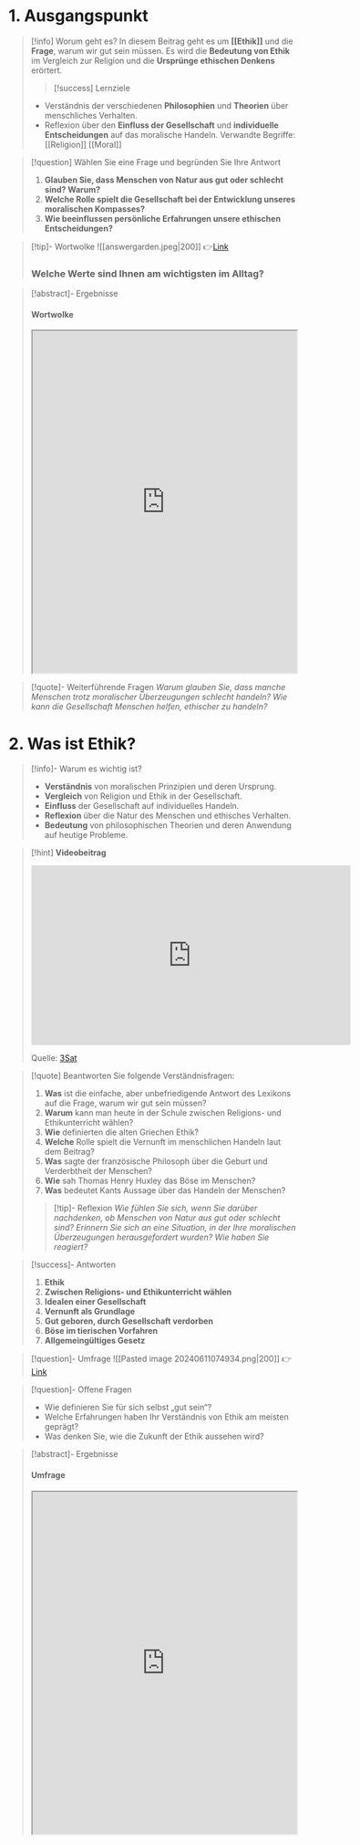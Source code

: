 # 1. Ausgangspunkt
>[!info] Worum geht es?
> In diesem Beitrag geht es um **[[Ethik]]** und die **Frage**, warum wir gut sein müssen. Es wird die **Bedeutung von Ethik** im Vergleich zur Religion und die **Ursprünge ethischen Denkens** erörtert.
>>[!success] Lernziele
> - Verständnis der verschiedenen **Philosophien** und **Theorien** über menschliches Verhalten.
> - Reflexion über den **Einfluss der Gesellschaft** und **individuelle Entscheidungen** auf das moralische Handeln.
> Verwandte Begriffe: [[Religion]] [[Moral]]

>[!question] Wählen Sie eine Frage und begründen Sie Ihre Antwort
>1. **Glauben Sie, dass Menschen von Natur aus gut oder schlecht sind? Warum?**
>2. **Welche Rolle spielt die Gesellschaft bei der Entwicklung unseres moralischen Kompasses?**
>3. **Wie beeinflussen persönliche Erfahrungen unsere ethischen Entscheidungen?**

>[!tip]- Wortwolke
>![[answergarden.jpeg|200]]
>👉[Link](https://answergarden.ch/4128136)
>
>### Welche Werte sind Ihnen am wichtigsten im Alltag?

>[!abstract]- Ergebnisse 
>#### Wortwolke
><iframe width="100%" height="600" src="https://answergarden.ch/4128136" allowfullscreen allow="geolocation *; autoplay; encrypted-media"></iframe>

>[!quote]- Weiterführende Fragen
>*Warum glauben Sie, dass manche Menschen trotz moralischer Überzeugungen schlecht handeln?*
>*Wie kann die Gesellschaft Menschen helfen, ethischer zu handeln?*


# 2. Was ist Ethik?
>[!info]- Warum es wichtig ist?
>- **Verständnis** von moralischen Prinzipien und deren Ursprung.
>- **Vergleich** von Religion und Ethik in der Gesellschaft.
>- **Einfluss** der Gesellschaft auf individuelles Handeln.
>- **Reflexion** über die Natur des Menschen und ethisches Verhalten.
>- **Bedeutung** von philosophischen Theorien und deren Anwendung auf heutige Probleme.

>[!hint] **Videobeitrag**
><iframe width="560" height="315" src="https://www.youtube.com/embed/I_Ley9cCEzs?si=ErokQU1ondUfMin_" title="YouTube video player" frameborder="0" allow="accelerometer; autoplay; clipboard-write; encrypted-media; gyroscope; picture-in-picture; web-share" referrerpolicy="strict-origin-when-cross-origin" allowfullscreen></iframe>
>
>Quelle: [3Sat](https://youtu.be/I_Ley9cCEzs?si=nLuV5uy1QBZyGDJ0)

>[!quote] Beantworten Sie folgende Verständnisfragen:
>1. **Was** ist die einfache, aber unbefriedigende Antwort des Lexikons auf die Frage, warum wir gut sein müssen?
>2. **Warum** kann man heute in der Schule zwischen Religions- und Ethikunterricht wählen?
>3. **Wie** definierten die alten Griechen Ethik?
>4. **Welche** Rolle spielt die Vernunft im menschlichen Handeln laut dem Beitrag?
>5. **Was** sagte der französische Philosoph über die Geburt und Verderbtheit der Menschen?
>6. **Wie** sah Thomas Henry Huxley das Böse im Menschen?
>7. **Was** bedeutet Kants Aussage über das Handeln der Menschen?
>>[!tip]- Reflexion
>>*Wie fühlen Sie sich, wenn Sie darüber nachdenken, ob Menschen von Natur aus gut oder schlecht sind?*
>>*Erinnern Sie sich an eine Situation, in der Ihre moralischen Überzeugungen herausgefordert wurden? Wie haben Sie reagiert?*

>[!success]- Antworten
>1. **Ethik** 
>2. **Zwischen Religions- und Ethikunterricht wählen**
>3. **Idealen einer Gesellschaft**
>4. **Vernunft als Grundlage**
>5. **Gut geboren, durch Gesellschaft verdorben**
>6. **Böse im tierischen Vorfahren**
>7. **Allgemeingültiges Gesetz**

>[!question]- Umfrage
>![[Pasted image 20240611074934.png|200]]
>👉[Link](https://forms.microsoft.com/e/CrvbWwS2GS)

>[!question]- Offene Fragen
>- Wie definieren Sie für sich selbst „gut sein“?
>- Welche Erfahrungen haben Ihr Verständnis von Ethik am meisten geprägt?
>- Was denken Sie, wie die Zukunft der Ethik aussehen wird?

>[!abstract]- Ergebnisse
>#### Umfrage
><iframe width="100%" height="600" src="https://forms.microsoft.com/Pages/AnalysisPage.aspx?AnalyzerToken=qeXpsMpMT5yueDuikqDlTRL2KGpcxkWk&id=3JD3sB8inkC07KJqJT_b3gzhkYlYD0VIpERRWTmitHRUOURSWjFFWTFGR0ZUMEE4MDA4WjlaM0JVNyQlQCNjPTEu" allowfullscreen allow="geolocation *; autoplay; encrypted-media"></iframe>
